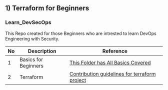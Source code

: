 ## 1) Terraform for Beginners

### Learn_DevSecOps
This Repo created for those Beginners who are intrested to learn DevOps Engineering with Security.

| No  | Description | Reference |
| ------------- | ------------- | ------------- |
| 1  |  Basics for Beginners  |  [This Folder has All Basics Covered](Basics)  |
| 2  |  Terraform  |   [Contribution guidelines for terraform project](terraform/README.md)  |

